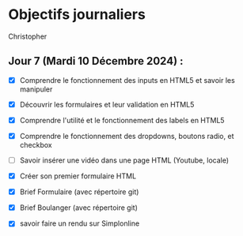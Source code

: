 # Objectifs journaliers

Christopher

## Jour 7 (Mardi 10 Décembre 2024) :

- [X] Comprendre le fonctionnement des inputs en HTML5 et savoir les manipuler
- [X] Découvrir les formulaires et leur validation en HTML5
- [X] Comprendre l'utilité et le fonctionnement des labels en HTML5
- [X] Comprendre le fonctionnement des dropdowns, boutons radio, et checkbox
- [ ] Savoir insérer une vidéo dans une page HTML (Youtube, locale)
- [X] Créer son premier formulaire HTML
- [X] Brief Formulaire (avec répertoire git)
- [X] Brief Boulanger  (avec répertoire git)
- [X] savoir faire un rendu sur Simplonline

